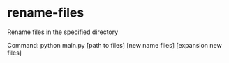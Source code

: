 # rename-files
 Rename files in the specified directory

Command: python main.py [path to files] [new name files] [expansion new files]
